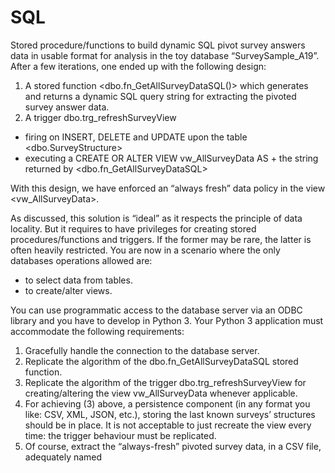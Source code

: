 # SQL

Stored procedure/functions to build dynamic SQL pivot survey answers data in usable format
for analysis in the toy database “SurveySample_A19”.
After a few iterations, one ended up with the following design:
1. A stored function <dbo.fn_GetAllSurveyDataSQL()> which generates and
returns a dynamic SQL query string for extracting the pivoted survey answer data.
2. A trigger dbo.trg_refreshSurveyView
  - firing on INSERT, DELETE and UPDATE upon the table <dbo.SurveyStructure>
  - executing a CREATE OR ALTER VIEW vw_AllSurveyData AS + the string returned by <dbo.fn_GetAllSurveyDataSQL>
  
With this design, we have enforced an “always fresh” data policy in the view <vw_AllSurveyData>.

As discussed, this solution is “ideal” as it respects the principle of data locality. But it
requires to have privileges for creating stored procedures/functions and triggers. If the
former may be rare, the latter is often heavily restricted.
You are now in a scenario where the only databases operations allowed are:
  - to select data from tables.
  - to create/alter views.
  
You can use programmatic access to the database server via an ODBC library and you have to develop in Python 3.
Your Python 3 application must accommodate the following requirements:
1. Gracefully handle the connection to the database server.
2. Replicate the algorithm of the dbo.fn_GetAllSurveyDataSQL stored function.
3. Replicate the algorithm of the trigger dbo.trg_refreshSurveyView for
creating/altering the view vw_AllSurveyData whenever applicable.
4. For achieving (3) above, a persistence component (in any format you like: CSV, XML,
JSON, etc.), storing the last known surveys’ structures should be in place. It is not
acceptable to just recreate the view every time: the trigger behaviour must be
replicated.
5. Of course, extract the “always-fresh” pivoted survey data, in a CSV file, adequately named
